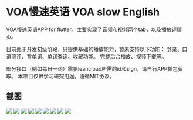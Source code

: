 # VOA慢速英语 VOA slow English

VOA慢速英语APP for flutter。主要实现了音频和视频两个tab，以及播放详情页。

目前处于开发初级阶段，只提供基础的播放能力，暂未支持以下功能：
登录、口语测评、背单词、单词查询、收藏功能。
完整后台播放、视频下载等。

部分接口（例如每日一词）需要leancloud所需的id和sign，请自行APP抓包获取。
本项目仅供学习研究用途，遵循MIT协议。

## 截图
![](https://raw.githubusercontent.com/Mamong/VOASlowEnglish/master/screenshot/1.png)
![](https://raw.githubusercontent.com/Mamong/VOASlowEnglish/master/screenshot/2.png)
![](https://raw.githubusercontent.com/Mamong/VOASlowEnglish/master/screenshot/3.png)
![](https://raw.githubusercontent.com/Mamong/VOASlowEnglish/master/screenshot/4.png)
![](https://raw.githubusercontent.com/Mamong/VOASlowEnglish/master/screenshot/5.png)
![](https://raw.githubusercontent.com/Mamong/VOASlowEnglish/master/screenshot/6.png)
![](https://raw.githubusercontent.com/Mamong/VOASlowEnglish/master/screenshot/7.png)
![](https://raw.githubusercontent.com/Mamong/VOASlowEnglish/master/screenshot/8.png)
![](https://raw.githubusercontent.com/Mamong/VOASlowEnglish/master/screenshot/9.png)


